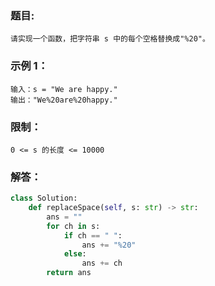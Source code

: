 ### 题目:
```
请实现一个函数，把字符串 s 中的每个空格替换成"%20"。
```
### 示例 1：
```
输入：s = "We are happy."
输出："We%20are%20happy."
```
### 限制：
```
0 <= s 的长度 <= 10000
```
### 解答：
```python
class Solution:
    def replaceSpace(self, s: str) -> str:
        ans = ""
        for ch in s:
            if ch == " ":
                ans += "%20"
            else:
                ans += ch
        return ans
```        
